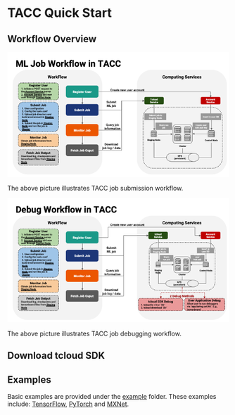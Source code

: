 # TACC Quick Start
## Workflow Overview
![ML Job Workflow](./static/job_workflow.png)

The above picture illustrates TACC job submission workflow.

![Debug Workflow](./static/debug_workflow.png)

The above picture illustrates TACC job debugging workflow.
## Download tcloud SDK

## Examples
Basic examples are provided under the [example](examples) folder. These examples include: [TensorFlow](TensorFlow), [PyTorch](PyTorch) and [MXNet](MXNet).
